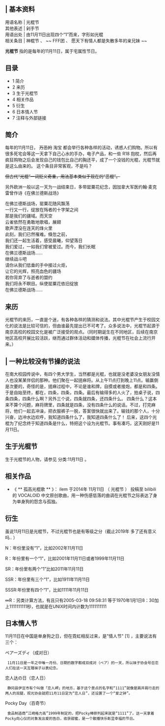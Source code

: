 |  **基本资料**  
---  
用语名称  |  光棍节   
其他表述  |  剁手节   
用语出处  |  由11月11日出现四个“1”而来，字形如光棍   
相关条目  |  神棍节  、 ~~ FFF团  、  愿天下有情人都是失散多年的亲兄妹  ~~  
  
**光棍节** 指的是每年的11月11日，属于宅属性节日。

##  目录

  * 1  简介 
  * 2  来历 
  * 3  生于光棍节 
  * 4  相关作品 
  * 5  衍生 
  * 6  日本情人节 
  * 7  注释与外部链接 

##  简介

每年的11月11日， ~~万恶的~~ 淘宝  都会举行各种各样的活动，诱惑人们购物。所以有很多死宅会等这一天拿下自己心水的手办，电子产品，和一些  R18
抱枕，然后再疯狂购物之后会发现自己的钱包比自己的胸还平，成了一个没钱的光棍，光棍节就是这么由来的。  这个条目非常客观，不是吗？

~~但古代“光棍”一词贬义奇重，用法基本类似于现在的“恶棍”。~~

另外欧洲一般以这一天为一战结束日，多带罂粟花纪念，因加拿大军医约翰·麦克雷曾作诗《在佛兰德斯战场》

在佛兰德斯战场，罂粟花随风飘荡  
一行又一行，绽放在殇者的十字架之间  
那是我们的疆域。而天空  
云雀依然在勇敢地歌唱，展翅  
歌声湮没在连天的烽火里  
此刻，我们已然罹难。倏忽之前，  
我们还一起生活着，感受晨曦，仰望落日  
我们爱过，一如我们曾被爱过。而今，我们长眠  
在佛兰德斯战场……  
继续战斗吧  
请你从我们低垂的手中接过火炬，  
让它的光辉，照亮血色的疆场  
若你背弃了与逝者的盟约  
我们将永不瞑目。纵使罂粟花依旧绽放  
在佛兰德斯战场……

##  来历

光棍节的来历，一直是个迷，有各种各样的猜测和说法。其中光棍节产生于校园文化的说法是比较可信的，但由谁最先提出已不可考了。众多说法中，光棍节起源于南京高校的校园文化是被广泛接受的观点。（同时期诞生在不同地区，后续在南京地区高校开展比较活跃，继而通过群体活动和媒体传播，光棍节在社会上流行开来。）

|  一种比较没有节操的说法  
---  
在南大校园传说中，有四个男大学生，当然都是光棍，也就是没老婆没女朋友没情人也没某某伴侣的那种。他们聚在一起搓麻将。从上午11点打到晚上11点。输赢倒是次要的，奇怪的是，搓麻过程中，不论是谁和牌，自摸或者接炮，都是和四条。于是自始至终，都在，四条，四条，四条。最后有输得多的人火了，拍桌子说，四条四条，四条什么啊？另外三个说，四条就四条，还四条什么。
四条什么？这本来不算个问题，麻将牌里，四条就是四条，没有四条什么的说话。不过，打完麻将，他们一起去冲澡，把衣服裤子一脱，答案很快就出来了。输钱的那个人，十分兴奋，边冲水边欢呼，我知道四条什么了，我知道四条什么了！
后来，这四个光棍为了纪念终于知道四条是什么，特把这个设为光棍节。事有凑巧，这天刚好是11月11日。 </br>  
  
##  生于光棍节

生于光棍节的人物，请参见  分类:11月11日  。

##  相关作品

  * 《 ** 孤高光棍歌  ** 》：  ilem  于2014年  11月11日  （  光棍节  ）  投稿至  bilibili  的  VOCALOID  中文原创歌曲，用一种伤感低落的曲调在光棍节之际表达了身为单身狗的怨念与孤独。 

##  衍生

虽说11月11日是光棍节，不过光棍节也是有等级之分（截止2019年  多了还有意义吗..  ）

N：年份里没有“1”，比如2002年11月11日

R：年份里有一个“1”，比如2001年11月11日或者1999年11月11日

SR：年份里有两个“1”比如2011年11月11日

SSR：年份里有三个“1”，比如1911年11月11日

SSSR:年份里有四个“1”，比如1111年11月11日

∞R：另类计算方法，有且只有2005-03-18 09:58:31
等于1970年1月1日8：30加上1111111111秒，也就是在UNIX时间内计数为1111111111

##  日本情人节

11月11日在中国是单身狗之日，但在霓虹相反过来，是"情人节"  [1]  ，主要说法有三个：

ペアーズディ（成对日）

     11月11日是一年之中唯一月份、日期的数字都成双成对（ペア）的一天，所以袜子协会号召恋人们在这一天互赠袜子以表纪念。 

恋人达の日（恋人日）

     静冈县伊豆市有个叫做「恋人岬」的地方，基于这个景点的名字和“1111”就像是肩并肩行走的两人的双腿，观光协会就把11月11日定为“恋人日”，还设置了一个“爱之钟”。 

Pocky Day（百奇节）

     食品制造商“江崎格力高”1999年制定的，把Pocky棒排列起来就是“1111”了。这一天拿着Pocky向心仪的对象发出爱的告白，收获甜蜜，是一个散播快乐彰显幸福的节日。 